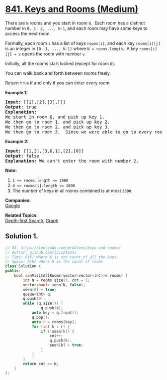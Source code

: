 # [841. Keys and Rooms (Medium)](https://leetcode.com/problems/keys-and-rooms/)

<p>There are <code>N</code> rooms and you start in room <code>0</code>.&nbsp; Each room has a distinct number in <code>0, 1, 2, ..., N-1</code>, and each room may have&nbsp;some keys to access the next room.&nbsp;</p>

<p>Formally, each room <code>i</code>&nbsp;has a list of keys <code>rooms[i]</code>, and each key <code>rooms[i][j]</code> is an integer in <code>[0, 1, ..., N-1]</code> where <code>N = rooms.length</code>.&nbsp; A key <code>rooms[i][j] = v</code>&nbsp;opens the room with number <code>v</code>.</p>

<p>Initially, all the rooms start locked (except for room <code>0</code>).&nbsp;</p>

<p>You can walk back and forth between rooms freely.</p>

<p>Return <code>true</code>&nbsp;if and only if you can enter&nbsp;every room.</p>

<ol>
</ol>

<p><strong>Example 1:</strong></p>

<pre><strong>Input: </strong>[[1],[2],[3],[]]
<strong>Output: </strong>true
<strong>Explanation:  </strong>
We start in room 0, and pick up key 1.
We then go to room 1, and pick up key 2.
We then go to room 2, and pick up key 3.
We then go to room 3.  Since we were able to go to every room, we return true.
</pre>

<p><strong>Example 2:</strong></p>

<pre><strong>Input: </strong>[[1,3],[3,0,1],[2],[0]]
<strong>Output: </strong>false
<strong>Explanation: </strong>We can't enter the room with number 2.
</pre>

<p><b>Note:</b></p>

<ol>
	<li><code>1 &lt;= rooms.length &lt;=&nbsp;1000</code></li>
	<li><code>0 &lt;= rooms[i].length &lt;= 1000</code></li>
	<li>The number of keys in all rooms combined is at most&nbsp;<code>3000</code>.</li>
</ol>


**Companies**:  
[Google](https://leetcode.com/company/google)

**Related Topics**:  
[Depth-first Search](https://leetcode.com/tag/depth-first-search/), [Graph](https://leetcode.com/tag/graph/)

## Solution 1.

```cpp
// OJ: https://leetcode.com/problems/keys-and-rooms/
// Author: github.com/lzl124631x
// Time: O(K) where K is the count of all the keys.
// Space: O(N) where N is the count of rooms
class Solution {
public:
    bool canVisitAllRooms(vector<vector<int>>& rooms) {
        int N = rooms.size(), cnt = 1;
        vector<bool> seen(N, false);
        seen[0] = true;
        queue<int> q;
        q.push(0);
        while (q.size()) {
                q.push(k);
            auto key = q.front();
            q.pop();
            auto r = rooms[key];
            for (int k : r) {
                if (!seen[k]) {
                    cnt++;
                    q.push(k);
                    seen[k] = true;
                }
            }
        }
        return cnt == N;
    }
};
```